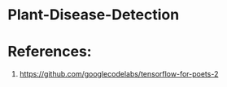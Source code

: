 # Plant-Disease-Detection


# References:
1. https://github.com/googlecodelabs/tensorflow-for-poets-2
